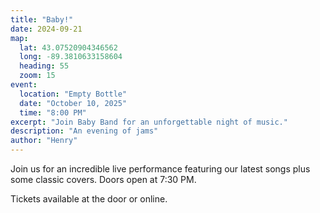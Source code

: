 ```yaml
---
title: "Baby!"
date: 2024-09-21
map:
  lat: 43.07520904346562
  long: -89.3810633158604
  heading: 55
  zoom: 15
event:
  location: "Empty Bottle"
  date: "October 10, 2025"
  time: "8:00 PM"
excerpt: "Join Baby Band for an unforgettable night of music."
description: "An evening of jams"
author: "Henry"
---
```


Join us for an incredible live performance featuring our latest songs plus some classic covers. Doors open at 7:30 PM.

Tickets available at the door or online.